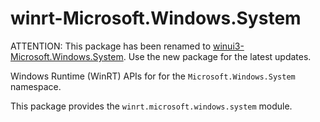 <!-- warning: Please don't edit this file. It was automatically generated. -->

# winrt-Microsoft.Windows.System

ATTENTION: This package has been renamed to
[winui3-Microsoft.Windows.System](https://pypi.org/project/winui3-Microsoft.Windows.System/).
Use the new package for the latest updates.

Windows Runtime (WinRT) APIs for for the `Microsoft.Windows.System` namespace.

This package provides the `winrt.microsoft.windows.system` module.
